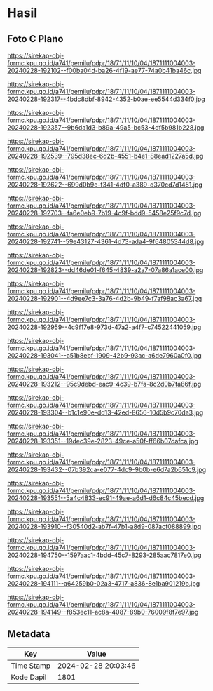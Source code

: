 # Hasil

## Foto C Plano

https://sirekap-obj-formc.kpu.go.id/a741/pemilu/pdpr/18/71/11/10/04/1871111004003-20240228-192102--f00ba04d-ba26-4f19-ae77-74a0b41ba46c.jpg

https://sirekap-obj-formc.kpu.go.id/a741/pemilu/pdpr/18/71/11/10/04/1871111004003-20240228-192317--4bdc8dbf-8942-4352-b0ae-ee5544d334f0.jpg

https://sirekap-obj-formc.kpu.go.id/a741/pemilu/pdpr/18/71/11/10/04/1871111004003-20240228-192357--9b6da1d3-b89a-49a5-bc53-4df5b981b228.jpg

https://sirekap-obj-formc.kpu.go.id/a741/pemilu/pdpr/18/71/11/10/04/1871111004003-20240228-192539--795d38ec-6d2b-4551-b4e1-88ead1227a5d.jpg

https://sirekap-obj-formc.kpu.go.id/a741/pemilu/pdpr/18/71/11/10/04/1871111004003-20240228-192622--699d0b9e-f341-4df0-a389-d370cd7d1451.jpg

https://sirekap-obj-formc.kpu.go.id/a741/pemilu/pdpr/18/71/11/10/04/1871111004003-20240228-192703--fa6e0eb9-7b19-4c9f-bdd9-5458e25f9c7d.jpg

https://sirekap-obj-formc.kpu.go.id/a741/pemilu/pdpr/18/71/11/10/04/1871111004003-20240228-192741--59e43127-4361-4d73-ada4-9f64805344d8.jpg

https://sirekap-obj-formc.kpu.go.id/a741/pemilu/pdpr/18/71/11/10/04/1871111004003-20240228-192823--dd46de01-f645-4839-a2a7-07a86a1ace00.jpg

https://sirekap-obj-formc.kpu.go.id/a741/pemilu/pdpr/18/71/11/10/04/1871111004003-20240228-192901--4d9ee7c3-3a76-4d2b-9b49-f7af98ac3a67.jpg

https://sirekap-obj-formc.kpu.go.id/a741/pemilu/pdpr/18/71/11/10/04/1871111004003-20240228-192959--4c9f17e8-973d-47a2-a4f7-c74522441059.jpg

https://sirekap-obj-formc.kpu.go.id/a741/pemilu/pdpr/18/71/11/10/04/1871111004003-20240228-193041--a51b8ebf-1909-42b9-93ac-a6de7960a0f0.jpg

https://sirekap-obj-formc.kpu.go.id/a741/pemilu/pdpr/18/71/11/10/04/1871111004003-20240228-193212--95c9debd-eac9-4c39-b7fa-8c2d0b7fa86f.jpg

https://sirekap-obj-formc.kpu.go.id/a741/pemilu/pdpr/18/71/11/10/04/1871111004003-20240228-193304--b1c1e90e-dd13-42ed-8656-10d5b9c70da3.jpg

https://sirekap-obj-formc.kpu.go.id/a741/pemilu/pdpr/18/71/11/10/04/1871111004003-20240228-193351--19dec39e-2823-49ce-a50f-ff66b07dafca.jpg

https://sirekap-obj-formc.kpu.go.id/a741/pemilu/pdpr/18/71/11/10/04/1871111004003-20240228-193432--07b392ca-e077-4dc9-9b0b-e6d7a2b651c9.jpg

https://sirekap-obj-formc.kpu.go.id/a741/pemilu/pdpr/18/71/11/10/04/1871111004003-20240228-193551--5a4c4833-ec91-49ae-a6d1-d6c84c45becd.jpg

https://sirekap-obj-formc.kpu.go.id/a741/pemilu/pdpr/18/71/11/10/04/1871111004003-20240228-193910--f30540d2-ab7f-47b1-a8d9-087acf088899.jpg

https://sirekap-obj-formc.kpu.go.id/a741/pemilu/pdpr/18/71/11/10/04/1871111004003-20240228-194750--1597aac1-4bdd-45c7-8293-285aac7817e0.jpg

https://sirekap-obj-formc.kpu.go.id/a741/pemilu/pdpr/18/71/11/10/04/1871111004003-20240228-194111--a64259b0-02a3-4717-a836-8e1ba901219b.jpg

https://sirekap-obj-formc.kpu.go.id/a741/pemilu/pdpr/18/71/11/10/04/1871111004003-20240228-194149--f853ec11-ac8a-4087-89b0-76009f8f7e97.jpg


## Metadata

| Key        | Value               |
| ---------- | ------------------- |
| Time Stamp | 2024-02-28 20:03:46 |
| Kode Dapil | 1801                |



